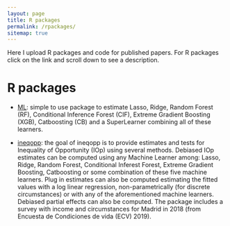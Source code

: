 ```yaml
---
layout: page
title: R packages
permalink: /rpackages/
sitemap: true
---
```


Here I upload R packages and code for published papers. For R packages click on
the link and scroll down to see a description.

# R packages

  - [ML](https://github.com/joelters/ML):  simple to use package to estimate
   Lasso, Ridge, Random Forest (RF), Conditional Inference Forest (CIF),
   Extreme Gradient Boosting (XGB), Catboosting (CB) and a SuperLearner
   combining all of these learners.

  - [ineqopp](https://github.com/joelters/ineqopp): the goal of ineqopp is to
   provide estimates  and tests for Inequality of Opportunity (IOp) using
   several methods. Debiased IOp estimates can be computed using any Machine
   Learner among: Lasso, Ridge, Random Forest, Conditional Inferest Forest,
   Extreme Gradient Boosting, Catboosting or some combination of these five
   machine learners. Plug in estimates can also be computed estimating the
   fitted values with a log linear regression, non-parametrically (for discrete
   circumstances) or with any of the aforementioned machine learners. Debiased
   partial effects can also be computed. The package includes a survey with
   income and circumstances for Madrid in 2018 (from Encuesta de Condiciones
   de vida (ECV) 2019).
